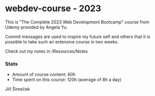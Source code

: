 # webdev-course - 2023

This is "The Complete 2023 Web Development Bootcamp" course from Udemy provided by Angela Yu.

Commit messages are used to inspire my future self and others that it is possible to take such an extensive course in two weeks.

Check out my notes in /Resources/Notes

### Stats

- Amount of course content: 60h
- Time spent on this course: 120h (average of 8h a day)

Jiří Šimeček
